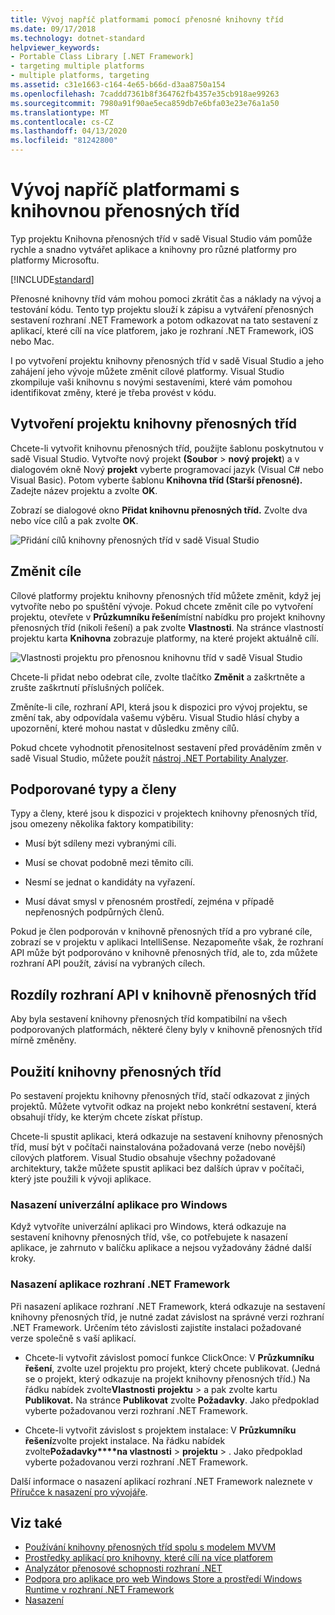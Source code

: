 ```yaml
---
title: Vývoj napříč platformami pomocí přenosné knihovny tříd
ms.date: 09/17/2018
ms.technology: dotnet-standard
helpviewer_keywords:
- Portable Class Library [.NET Framework]
- targeting multiple platforms
- multiple platforms, targeting
ms.assetid: c31e1663-c164-4e65-b66d-d3aa8750a154
ms.openlocfilehash: 7caddd7361b8f364762fb4357e35cb918ae99263
ms.sourcegitcommit: 7980a91f90ae5eca859db7e6bfa03e23e76a1a50
ms.translationtype: MT
ms.contentlocale: cs-CZ
ms.lasthandoff: 04/13/2020
ms.locfileid: "81242800"
---
```

# <a name="cross-platform-development-with-the-portable-class-library"></a>Vývoj napříč platformami s knihovnou přenosných tříd

Typ projektu Knihovna přenosných tříd v sadě Visual Studio vám pomůže rychle a snadno vytvářet aplikace a knihovny pro různé platformy pro platformy Microsoftu.

[!INCLUDE[standard](../../../includes/pcl-to-standard.md)]

Přenosné knihovny tříd vám mohou pomoci zkrátit čas a náklady na vývoj a testování kódu. Tento typ projektu slouží k zápisu a vytváření přenosných sestavení rozhraní .NET Framework a potom odkazovat na tato sestavení z aplikací, které cílí na více platforem, jako je rozhraní .NET Framework, iOS nebo Mac.

I po vytvoření projektu knihovny přenosných tříd v sadě Visual Studio a jeho zahájení jeho vývoje můžete změnit cílové platformy. Visual Studio zkompiluje vaši knihovnu s novými sestaveními, které vám pomohou identifikovat změny, které je třeba provést v kódu.

## <a name="create-a-portable-class-library-project"></a>Vytvoření projektu knihovny přenosných tříd

Chcete-li vytvořit knihovnu přenosných tříd, použijte šablonu poskytnutou v sadě Visual Studio. Vytvořte nový projekt **(Soubor** > **nový projekt**) a v dialogovém okně Nový **projekt** vyberte programovací jazyk (Visual C# nebo Visual Basic). Potom vyberte šablonu **Knihovna tříd (Starší přenosné).** Zadejte název projektu a zvolte **OK**.

Zobrazí se dialogové okno **Přidat knihovnu přenosných tříd.** Zvolte dva nebo více cílů a pak zvolte **OK**.

![Přidání cílů knihovny přenosných tříd v sadě Visual Studio](media/add-portable-class-library.png)

## <a name="change-targets"></a>Změnit cíle

Cílové platformy projektu knihovny přenosných tříd můžete změnit, když jej vytvoříte nebo po spuštění vývoje. Pokud chcete změnit cíle po vytvoření projektu, otevřete v **Průzkumníku řešení**místní nabídku pro projekt knihovny přenosných tříd (nikoli řešení) a pak zvolte **Vlastnosti**. Na stránce vlastností projektu karta **Knihovna** zobrazuje platformy, na které projekt aktuálně cílí.

![Vlastnosti projektu pro přenosnou knihovnu tříd v sadě Visual Studio](media/pcl-project-properties.png)

Chcete-li přidat nebo odebrat cíle, zvolte tlačítko **Změnit** a zaškrtněte a zrušte zaškrtnutí příslušných políček.

Změníte-li cíle, rozhraní API, která jsou k dispozici pro vývoj projektu, se změní tak, aby odpovídala vašemu výběru. Visual Studio hlásí chyby a upozornění, které mohou nastat v důsledku změny cílů.

Pokud chcete vyhodnotit přenositelnost sestavení před prováděním změn v sadě Visual Studio, můžete použít [nástroj .NET Portability Analyzer](https://marketplace.visualstudio.com/items?itemName=ConnieYau.NETPortabilityAnalyzer).

## <a name="supported-types-and-members"></a>Podporované typy a členy

Typy a členy, které jsou k dispozici v projektech knihovny přenosných tříd, jsou omezeny několika faktory kompatibility:

- Musí být sdíleny mezi vybranými cíli.

- Musí se chovat podobně mezi těmito cíli.

- Nesmí se jednat o kandidáty na vyřazení.

- Musí dávat smysl v přenosném prostředí, zejména v případě nepřenosných podpůrných členů.

Pokud je člen podporován v knihovně přenosných tříd a pro vybrané cíle, zobrazí se v projektu v aplikaci IntelliSense. Nezapomeňte však, že rozhraní API může být podporováno v knihovně přenosných tříd, ale to, zda můžete rozhraní API použít, závisí na vybraných cílech.

## <a name="api-differences-in-the-portable-class-library"></a>Rozdíly rozhraní API v knihovně přenosných tříd

Aby byla sestavení knihovny přenosných tříd kompatibilní na všech podporovaných platformách, některé členy byly v knihovně přenosných tříd mírně změněny.

## <a name="use-the-portable-class-library"></a>Použití knihovny přenosných tříd

Po sestavení projektu knihovny přenosných tříd, stačí odkazovat z jiných projektů. Můžete vytvořit odkaz na projekt nebo konkrétní sestavení, která obsahují třídy, ke kterým chcete získat přístup.

Chcete-li spustit aplikaci, která odkazuje na sestavení knihovny přenosných tříd, musí být v počítači nainstalována požadovaná verze (nebo novější) cílových platforem. Visual Studio obsahuje všechny požadované architektury, takže můžete spustit aplikaci bez dalších úprav v počítači, který jste použili k vývoji aplikace.

### <a name="deploy-a-universal-windows-app"></a>Nasazení univerzální aplikace pro Windows

Když vytvoříte univerzální aplikaci pro Windows, která odkazuje na sestavení knihovny přenosných tříd, vše, co potřebujete k nasazení aplikace, je zahrnuto v balíčku aplikace a nejsou vyžadovány žádné další kroky.

### <a name="deploy-a-net-framework-app"></a>Nasazení aplikace rozhraní .NET Framework

Při nasazení aplikace rozhraní .NET Framework, která odkazuje na sestavení knihovny přenosných tříd, je nutné zadat závislost na správné verzi rozhraní .NET Framework. Určením této závislosti zajistíte instalaci požadované verze společně s vaší aplikací.

- Chcete-li vytvořit závislost pomocí funkce ClickOnce: V **Průzkumníku řešení**, zvolte uzel projektu pro projekt, který chcete publikovat. (Jedná se o projekt, který odkazuje na projekt knihovny přenosných tříd.) Na řádku nabídek zvolte**Vlastnosti** **projektu** > a pak zvolte kartu **Publikovat.** Na stránce **Publikovat** zvolte **Požadavky**. Jako předpoklad vyberte požadovanou verzi rozhraní .NET Framework.

- Chcete-li vytvořit závislost s projektem instalace: V **Průzkumníku řešení**zvolte projekt instalace. Na řádku nabídek zvolte**Požadavky****na vlastnosti** >  **projektu** > . Jako předpoklad vyberte požadovanou verzi rozhraní .NET Framework.

Další informace o nasazení aplikací rozhraní .NET Framework naleznete v [Příručce k nasazení pro vývojáře](../../../docs/framework/deployment/deployment-guide-for-developers.md).

## <a name="see-also"></a>Viz také

- [Používání knihovny přenosných tříd spolu s modelem MVVM](using-portable-class-library-with-model-view-view-model.md)
- [Prostředky aplikací pro knihovny, které cílí na více platforem](app-resources-for-libraries-that-target-multiple-platforms.md)
- [Analyzátor přenosové schopnosti rozhraní .NET](https://marketplace.visualstudio.com/items?itemName=ConnieYau.NETPortabilityAnalyzer)
- [Podpora pro aplikace pro web Windows Store a prostředí Windows Runtime v rozhraní .NET Framework](../../../docs/standard/cross-platform/support-for-windows-store-apps-and-windows-runtime.md)
- [Nasazení](../../../docs/framework/deployment/net-framework-applications.md)

